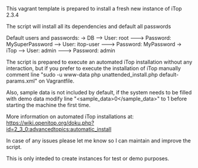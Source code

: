 This vagrant template is prepared to install a fresh new instance of iTop 2.3.4

The script will install all its dependencies and default all passwords

Default users and passwords:
-> DB
--> User: root
---> Password: MySuperPassword
--> User: itop-user
---> Password: MyPassword
-> iTop
--> User: admin
---> Password: admin

The script is prepared to execute an automated iTop installation without any
interaction, but if you prefer to execute the installation of iTop manually
comment line "sudo -u www-data php unattended_install.php default-params.xml"
on Vagrantfile.

Also, sample data is not included by default, if the system needs to be filled
with demo data modify line "<sample_data>0</sample_data>" to 1 before starting
the machine the first time.

More information on automated iTop installations at:
https://wiki.openitop.org/doku.php?id=2_3_0:advancedtopics:automatic_install

In case of any issues please let me know so I can maintain and improve the
script.

This is only inteded to create instances for test or demo purposes.